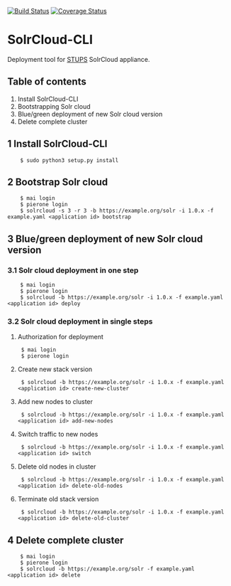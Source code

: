 [![Build Status](https://travis-ci.org/zalando/solrcloud-cli.svg?branch=master)](https://travis-ci.org/zalando/solrcloud-cli?branch=master)
[![Coverage Status](https://coveralls.io/repos/zalando/solrcloud-cli/badge.svg?branch=master&service=github)](https://coveralls.io/github/zalando/solrcloud-cli?branch=master)

# SolrCloud-CLI

Deployment tool for [STUPS](https://stups.io/) SolrCloud appliance.

## Table of contents
1. Install SolrCloud-CLI
2. Bootstrapping Solr cloud
3. Blue/green deployment of new Solr cloud version
4. Delete complete cluster

## 1 Install SolrCloud-CLI

        $ sudo python3 setup.py install
        
## 2 Bootstrap Solr cloud

        $ mai login
        $ pierone login
        $ solrcloud -s 3 -r 3 -b https://example.org/solr -i 1.0.x -f example.yaml <application id> bootstrap


## 3 Blue/green deployment of new Solr cloud version

### 3.1 Solr cloud deployment in one step

        $ mai login
        $ pierone login
        $ solrcloud -b https://example.org/solr -i 1.0.x -f example.yaml <application id> deploy

### 3.2 Solr cloud deployment in single steps
1. Authorization for deployment

        $ mai login
        $ pierone login

2. Create new stack version
        
        $ solrcloud -b https://example.org/solr -i 1.0.x -f example.yaml <application id> create-new-cluster

3. Add new nodes to cluster
        
        $ solrcloud -b https://example.org/solr -i 1.0.x -f example.yaml <application id> add-new-nodes

4. Switch traffic to new nodes
        
        $ solrcloud -b https://example.org/solr -i 1.0.x -f example.yaml <application id> switch

5. Delete old nodes in cluster
        
        $ solrcloud -b https://example.org/solr -i 1.0.x -f example.yaml <application id> delete-old-nodes

6. Terminate old stack version
        
        $ solrcloud -b https://example.org/solr -i 1.0.x -f example.yaml <application id> delete-old-cluster

## 4 Delete complete cluster

        $ mai login
        $ pierone login
        $ solrcloud -b https://example.org/solr -f example.yaml <application id> delete
